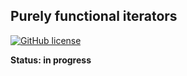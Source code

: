## Purely functional iterators

[![GitHub license](https://img.shields.io/github/license/Naereen/StrapDown.js.svg)](./LICENSE.txt)

**Status: in progress**